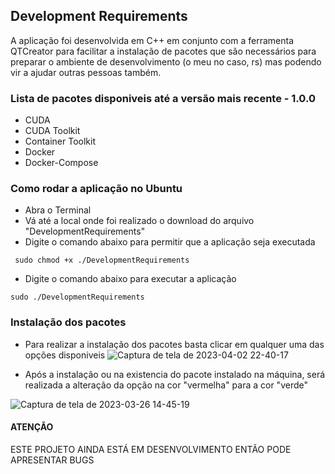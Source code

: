 ## Development Requirements

A aplicação foi desenvolvida em C++ em conjunto com a ferramenta QTCreator para facilitar a instalação de pacotes que são necessários para preparar o ambiente de desenvolvimento (o meu no caso, rs) mas podendo vir a ajudar outras pessoas também.

### Lista de pacotes disponiveis até a versão mais recente - 1.0.0
- CUDA
- CUDA Toolkit
- Container Toolkit
- Docker
- Docker-Compose

### Como rodar a aplicação no Ubuntu

- Abra o Terminal
- Vá até a local onde foi realizado o download do arquivo "DevelopmentRequirements"
- Digite o comando abaixo para permitir que a aplicação seja executada
```
 sudo chmod +x ./DevelopmentRequirements 
```

- Digite o comando abaixo para executar a aplicação

```
sudo ./DevelopmentRequirements
```

### Instalação dos pacotes 
- Para realizar a instalação dos pacotes basta clicar em qualquer uma das opções disponiveis 
![Captura de tela de 2023-04-02 22-40-17](https://user-images.githubusercontent.com/55367917/229393113-24607219-691b-4120-9ba7-c933bdaaa189.png)

- Após a instalação ou na existencia do pacote instalado na máquina, será realizada a alteração da opção na cor "vermelha" para a cor "verde"

![Captura de tela de 2023-03-26 14-45-19](https://user-images.githubusercontent.com/55367917/227794878-9ccc8ce4-2d8c-4911-809c-7f0885e18e8e.png)


#### ATENÇÃO
ESTE PROJETO AINDA ESTÁ EM DESENVOLVIMENTO ENTÃO PODE APRESENTAR BUGS
